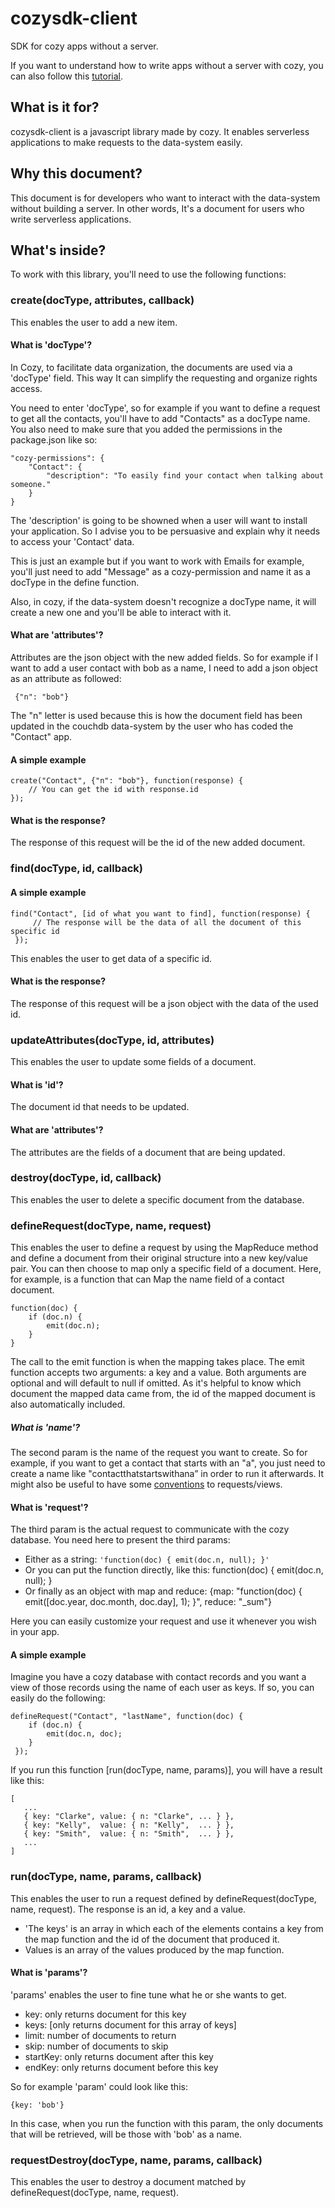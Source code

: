 # cozysdk-client

SDK for cozy apps without a server.

If you want to understand how to write apps without a server with cozy, you can also follow this [tutorial](https://github.com/lemelon/cozysdk-client/blob/master/tuto.md).

## What is it for?

cozysdk-client is a javascript library made by cozy. It enables serverless applications to make requests to the data-system easily.

## Why this document?

This document is for developers who want to interact with the data-system without building a server. In other words, It's a document for users who write serverless applications.

## What's inside?

To work with this library, you'll need to use the following functions:

### create(docType, attributes, callback)

This enables the user to add a new item.

#### What is 'docType'?

In Cozy, to facilitate data organization, the documents are used via a 'docType' field. This way It can simplify the requesting and organize rights access. 

You need to enter 'docType', so for example if you want to define a request to get all the contacts, you'll have to add "Contacts" as a docType name. You also need to make sure that you added the permissions in the package.json like so:

    "cozy-permissions": {
        "Contact": {
            "description": "To easily find your contact when talking about someone."
        }
    }

The 'description' is going to be showned when a user will want to install your application. So I advise you to be persuasive and explain why it needs to access your 'Contact' data.

This is just an example but if you want to work with Emails for example, you'll just need to add "Message" as a cozy-permission and name it as a docType in the define function. 

Also, in cozy, if the data-system doesn't recognize a docType name, it will create a new one and you'll be able to interact with it.

#### What are 'attributes'?

Attributes are the json object with the new added fields. So for example if I want to add a user contact with bob as a name, I need to add a json object as an attribute as followed:

     {"n": "bob"}

The "n" letter is used because this is how the document field has been updated in the couchdb data-system by the user who has coded the "Contact" app.

#### A simple example

    create("Contact", {"n": "bob"}, function(response) {
        // You can get the id with response.id
    });

#### What is the response?

The response of this request will be the id of the new added document.

### find(docType, id, callback)

#### A simple example

    find("Contact", [id of what you want to find], function(response) {
         // The response will be the data of all the document of this specific id
     });

This enables the user to get data of a specific id.

#### What is the response?

The response of this request will be a json object with the data of the used id.

### updateAttributes(docType, id, attributes)

This enables the user to update some fields of a document.

#### What is 'id'?

The document id that needs to be updated.

#### What are 'attributes'?

The attributes are the fields of a document that are being updated.

### destroy(docType, id, callback)

This enables the user to delete a specific document from the database.

### defineRequest(docType, name, request)

This enables the user to define a request by using the MapReduce method and define a document from their original structure into a new key/value pair. You can then choose to map only a specific field of a document. Here, for example, is a function that can Map the name field of a contact document.

    function(doc) {
        if (doc.n) {
            emit(doc.n);
		}
    }


The call to the emit function is when the mapping takes place. The emit function accepts two arguments: a key and a value. Both arguments are optional and will default to null if omitted. As it's helpful to know which document the mapped data came from, the id of the mapped document is also automatically included.

##### What is 'name'?

The second param is the name of the request you want to create. So for example, if you want to get a contact that starts with an "a", you just need to create a name like "contactthatstartswithana” in order to run it afterwards. It might also be useful to have some [conventions](https://ehealthafrica.github.io/couchdb-best-practices/#naming-conventions-for-views) to requests/views.

#### What is 'request'?

The third param is the actual request to communicate with the cozy database. You need here to present the third params:
* Either as a string: `'function(doc) { emit(doc.n, null); }'`
* Or you can put the function directly, like this: function(doc) { emit(doc.n, null); }
* Or finally as an object with map and reduce:  {map: "function(doc) { emit([doc.year, doc.month, doc.day], 1); }", reduce: "_sum"}

Here you can easily customize your request and use it whenever you wish in your app.

#### A simple example

Imagine you have a cozy database with contact records and you want a view of those records using the name of each user as keys. If so, you can easily do the following:


    defineRequest("Contact", "lastName", function(doc) {
        if (doc.n) {
            emit(doc.n, doc);
        }
     });


If you run this function [run(docType, name, params)], you will have a result like this:

    [
       ...
       { key: "Clarke", value: { n: "Clarke", ... } },
       { key: "Kelly",  value: { n: "Kelly",  ... } },
       { key: "Smith",  value: { n: "Smith",  ... } },
       ...
    ]

### run(docType, name, params, callback)

This enables the user to run a request defined by defineRequest(docType, name, request). The response is an id, a key and a value.
* 'The keys' is an array in which each of the elements contains a key from the map function and the id of the document that produced it.
* Values is an array of the values produced by the map function.

#### What is 'params'?

'params' enables the user to fine tune what he or she wants to get.

* key: only returns document for this key
* keys: [only returns document for this array of keys]
* limit: number of documents to return
* skip: number of documents to skip
* startKey: only returns document after this key
* endKey: only returns document before this key

So for example 'param' could look like this:

    {key: 'bob'}

In this case, when you run the function with this param, the only documents that will be retrieved, will be those with 'bob' as a name.

### requestDestroy(docType, name, params, callback)

This enables the user to destroy a document matched by defineRequest(docType, name, request).
